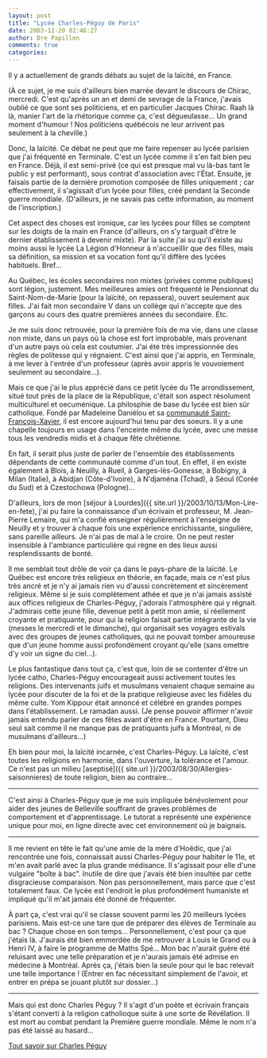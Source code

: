 ```yaml
---
layout: post
title: "Lycée Charles-Péguy de Paris"
date: 2003-12-20 02:46:27
author: Dre Papillon
comments: true
categories: 
---
```



Il y a actuellement de grands débats au sujet de la laïcité, en France.

(À ce sujet, je me suis d'ailleurs bien marrée devant le discours de Chirac, mercredi.  C'est qu'après un an et demi de sevrage de la France, j'avais oublié ce que sont ses politiciens, et en particulier Jacques Chirac.  Raah là là, manier l'art de la rhétorique comme ça, c'est dégueulasse...  Un grand moment d'humour !  Nos politiciens québécois ne leur arrivent pas seulement à la cheville.)

Donc, la laïcité.  Ce débat ne peut que me faire repenser au lycée parisien que j'ai fréquenté en Terminale.  C'est un lycée comme il s'en fait bien peu en France.  Déjà, il est semi-privé (ce qui est presque mal vu là-bas tant le public y est performant), sous contrat d'association avec l'État.  Ensuite, je faisais partie de la dernière promotion composée de filles uniquement ; car effectivement, il s'agissait d'un lycée pour filles, créé pendant la Seconde guerre mondiale.  (D'ailleurs, je ne savais pas cette information, au moment de l'inscription.)

Cet aspect des choses est ironique, car les lycées pour filles se comptent sur les doigts de la main en France (d'ailleurs, on s'y targuait d'être le dernier établissement à devenir mixte).  Par la suite j'ai su qu'il existe au moins aussi le lycée La Légion d'Honneur à n'accueillir que des filles, mais sa définition, sa mission et sa vocation font qu'il diffère des lycées habituels.  Bref...

Au Québec, les écoles secondaires non mixtes (privées comme publiques) sont légion, justement.  Mes meilleures amies ont fréquenté le Pensionnat du Saint-Nom-de-Marie (pour la laïcité, on repassera), ouvert seulement aux filles.  J'ai fait mon secondaire V dans un collège qui n'accepte que des garçons au cours des quatre premières années du secondaire.  Etc.

Je me suis donc retrouvée, pour la première fois de ma vie, dans une classe non mixte, dans un pays où la chose est fort improbable, mais provenant d'un autre pays où cela est coutumier.  J'ai été très impressionnée des règles de politesse qui y régnaient.  C'est ainsi que j'ai appris, en Terminale, à me lever à l'entrée d'un professeur (après avoir appris le vouvoiement seulement au secondaire...).

Mais ce que j'ai le plus apprécié dans ce petit lycée du 11e arrondissement, situé tout près de la place de la République, c'était son aspect résolument multiculturel et oecuménique.  La philosphie de base du lycée est bien sûr catholique.  Fondé par Madeleine Daniélou et sa [communauté Saint-François-Xavier](http://communaute-sfx.cef.fr/), il est encore aujourd'hui tenu par des soeurs.  Il y a une chapelle toujours en usage dans l'enceinte même du lycée, avec une messe tous les vendredis midis et à chaque fête chrétienne.

En fait, il serait plus juste de parler de l'ensemble des établissements dépendants de cette communauté comme d'un tout.  En effet, il en existe également à Blois, à Neuilly, à Rueil, à Garges-lès-Gonesse, à Bobigny, à Milan (Italie), à Abidjan (Côte-d'Ivoire), à N'djaména (Tchad), à Séoul (Corée du Sud) et à Czestochowa (Pologne)...

D'ailleurs, lors de mon [séjour à Lourdes]({{ site.url }}/2003/10/13/Mon-Lire-en-fete), j'ai pu faire la connaissance d'un écrivain et professeur, M. Jean-Pierre Lemaire, qui m'a confié enseigner régulièrement à l'enseigne de Neuilly et y trouver à chaque fois une expérience enrichissante, singulière, sans pareille ailleurs.  Je n'ai pas de mal à le croire.  On ne peut rester insensible à l'ambiance particulière qui règne en des lieux aussi resplendissants de bonté.

Il me semblait tout drôle de voir ça dans le pays-phare de la laïcité.  Le Québec est encore très religieux en théorie, en façade, mais ce n'est plus très ancré et je n'y ai jamais rien vu d'aussi concrètement et sincèrement religieux.  Même si je suis complètement athée et que je n'ai jamais assisté aux offices religieux de Charles-Péguy, j'adorais l'atmosphère qui y régnait.  J'admirais cette jeune fille, devenue petit à petit mon amie, si réellement croyante et pratiquante, pour qui la religion faisait partie intégrante de la vie (messes le mercredi et le dimanche), qui organisait ses voyages estivals avec des groupes de jeunes catholiques, qui ne pouvait tomber amoureuse que d'un jeune homme aussi profondément croyant qu'elle (sans omettre d'y voir un signe du ciel...).

Le plus fantastique dans tout ça, c'est que, loin de se contenter d'être un lycée catho, Charles-Péguy encourageait aussi activement toutes les religions.  Des intervenants juifs et musulmans venaient chaque semaine au lycée pour discuter de la foi et de la pratique religieuse avec les fidèles du même culte.  Yom Kippour était annoncé et célébré en grandes pompes dans l'établissement.  Le ramadan aussi.  (Je pense pouvoir affirmer n'avoir jamais entendu parler de ces fêtes avant d'être en France.  Pourtant, Dieu seul sait comme il ne manque pas de pratiquants juifs à Montréal, ni de musulmans d'ailleurs...)

Eh bien pour moi, la laïcité incarnée, c'est Charles-Péguy.  La laïcité, c'est toutes les religions en harmonie, dans l'ouverture, la tolérance et l'amour.  Ce n'est pas un milieu [aseptisé]({{ site.url }}/2003/08/30/Allergies-saisonnieres) de toute religion, bien au contraire...

***

C'est ainsi à Charles-Péguy que je me suis impliquée bénévolement pour aider des jeunes de Belleville souffrant de graves problèmes de comportement et d'apprentissage.  Le tutorat a représenté une expérience unique pour moi, en ligne directe avec cet environnement où je baignais.

***

Il me revient en tête le fait qu'une amie de la mère d'Hoëdic, que j'ai rencontrée une fois, connaissait aussi Charles-Péguy pour habiter le 11e, et m'en avait parlé avec la plus grande médisance.  Il s'agissait pour elle d'une vulgaire "boîte à bac".  Inutile de dire que j'avais été bien insultée par cette disgracieuse comparaison.  Non pas personnellement, mais parce que c'est totalement faux.  Ce lycée est l'endroit le plus profondément humaniste et impliqué qu'il m'ait jamais été donné de fréquenter.

À part ça, c'est vrai qu'il se classe souvent parmi les 20 meilleurs lycées parisiens.  Mais est-ce une tare que de préparer des élèves de Terminale au bac ?  Chaque chose en son temps...  Personnellement, c'est pour ça que j'étais là.  J'aurais été bien emmerdée de me retrouver à Louis le Grand ou à Henri IV, à faire le programme de Maths Spé...  Mon bac n'aurait guère été reluisant avec une telle préparation et je n'aurais jamais été admise en médecine à Montréal.  Après ça, j'étais bien la seule pour qui le bac relevait une telle importance !  (Entrer en fac nécessitant simplement de l'avoir, et entrer en prépa se jouant plutôt sur dossier...)

***

Mais qui est donc Charles Péguy ?  Il s'agit d'un poète et écrivain français s'étant converti à la religion catholioque suite à une sorte de Révélation.  Il est mort au combat pendant la Première guerre mondiale.  Même le nom n'a pas été laissé au hasard...

[Tout savoir sur Charles Péguy](http://www.eleves.ens.fr/home/vaisserm/peguy/francais.html)